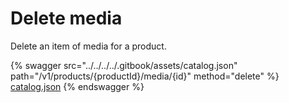# Delete media

Delete an item of media for a product.

{% swagger src="../../../../.gitbook/assets/catalog.json" path="/v1/products/{productId}/media/{id}" method="delete" %}
[catalog.json](../../../../.gitbook/assets/catalog.json)
{% endswagger %}
